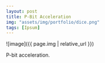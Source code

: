 ```yaml
---
layout: post
title: P-Bit Acceleration
img: "assets/img/portfolio/dice.png"
tags: [Ipsum]
---
```


![image]({{ page.img | relative_url }})

P-bit acceleration.


